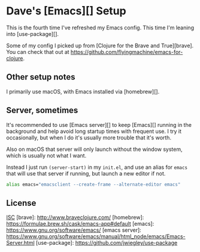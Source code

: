 # Dave's [Emacs][] Setup

This is the fourth time I've refreshed my Emacs config. This time I'm leaning
into [use-package][].

Some of my config I picked up from [Clojure for the Brave and True][brave]. You
can check that out at https://github.com/flyingmachine/emacs-for-clojure.

## Other setup notes

I primarily use macOS, with Emacs installed via [homebrew][].

## Server, sometimes

It's recommended to use [Emacs server][] to keep [Emacs][] running in the
background and help avoid long startup times with frequent use. I try it
occasionally, but when I do it's usually more trouble that it's worth.

Also on macOS that server will only launch without the window system, which is
usually not what I want.

Instead I just run `(server-start)` in my `init.el`, and use an alias for
`emacs` that will use that server if running, but launch a new editor if not.

```bash
alias emacs="emacsclient --create-frame --alternate-editor emacs"
```

## License

 [ISC](https://opensource.org/licenses/ISC)
 [brave]: http://www.braveclojure.com/
 [homebrew]: https://formulae.brew.sh/cask/emacs-app#default
 [emacs]: https://www.gnu.org/software/emacs/
 [emacs server]: https://www.gnu.org/software/emacs/manual/html_node/emacs/Emacs-Server.html
 [use-package]: https://github.com/jwiegley/use-package
